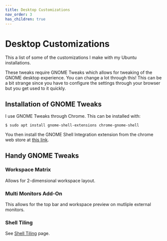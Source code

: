 ```yaml
---
title: Desktop Customizations
nav_order: 3
has_children: true
---
```


# Desktop Customizations

This a list of some of the customizations I make with my Ubuntu installations.

These tweaks require GNOME Tweaks which allows for tweaking of the GNOME desktop experience. You can change a lot through this! This can be a bit strange since you have to configure the settings through your browser but you get used to it quickly.

## Installation of GNOME Tweaks

I use GNOME Tweaks through Chrome. This can be installed with:

```
$ sudo apt install gnome-shell-extensions chrome-gnome-shell
```

You then install the GNOME Shell Integration extension from the chrome web store at [this link](https://chrome.google.com/webstore/detail/gnome-shell-integration/gphhapmejobijbbhgpjhcjognlahblep/related).

## Handy GNOME Tweaks

### Workspace Matrix

Allows for 2-dimensional workspace layout.

### Multi Monitors Add-On

This allows for the top bar and workspace preview on mutliple external monitors.

### Shell Tiling

See [Shell Tiling](shell_tiling/shell_tiling) page.

